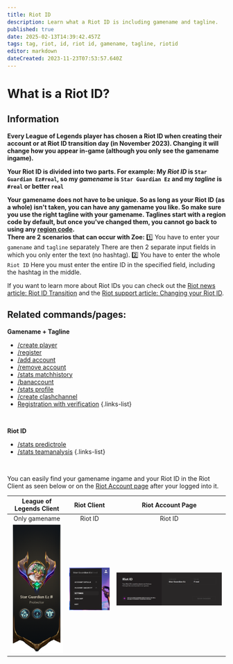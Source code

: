 ```yaml
---
title: Riot ID
description: Learn what a Riot ID is including gamename and tagline.
published: true
date: 2025-02-13T14:39:42.457Z
tags: tag, riot, id, riot id, gamename, tagline, riotid
editor: markdown
dateCreated: 2023-11-23T07:53:57.640Z
---
```


# What is a Riot ID?
## Information
**Every League of Legends player has chosen a Riot ID when creating their account or at Riot ID transition day (in November 2023). Changing it will change how you appear in-game (although you only see the gamename ingame).**

**Your Riot ID is divided into two parts. For example:
My _Riot ID_ is `Star Guardian Ez#real`,
so my _gamename_ is `Star Guardian Ez` 
and my _tagline_ is `#real` or better `real`**

**Your gamename does not have to be unique. So as long as your Riot ID (as a whole) isn't taken, you can have any gamename you like. So make sure you use the right tagline with your gamename.
Taglines start with a region code by default, but once you've changed them, you cannot go back to using any [region code](/en/terms/region).** <br>
**There are 2 scenarios that can occur with Zoe:**
:one: You have to enter your `gamename` and `tagline` separately
There are then 2 separate input fields in which you only enter the text (no hashtag).
:two: You have to enter the whole `Riot ID`
Here you must enter the entire ID in the specified field, including the hashtag in the middle.

If you want to learn more about Riot IDs you can check out the [Riot news article: Riot ID Transition](https://www.riotgames.com/en/news/reworking-the-riot-id-transition-plan) and the [Riot support article: Changing your Riot ID](https://support-leagueoflegends.riotgames.com/hc/en-us/articles/20631044642963).

## Related commands/pages:
**Gamename + Tagline**
-   [/create player](/en/commands/player/create)
-   [/register](/en/commands/player/register)
-   [/add account](/en/commands/player/addaccount)
-   [/remove account](/en/commands/player/removeaccount)
-   [/stats matchhistory](/en/commands/stats/matchhistory)
-   [/banaccount](/en/commands/player/banaccount)
-   [/stats profile](/en/commands/stats/profile)
-   [/create clashchannel](/en/commands/clashchannel/create)
-   [Registration with verification](/en/Guides/RegisterWithVerification)
{.links-list}

<br>

**Riot ID** <br>
-   [/stats predictrole](/en/commands/stats/predictrole)
-   [/stats teamanalysis](/en/commands/stats/teamanalysis)
{.links-list}

<br>

You can easily find your gamename ingame and your Riot ID in the Riot Client as seen below or on the [Riot Account page](https://account.riotgames.com/) after your logged into it.
  
League of Legends Client | Riot Client | Riot Account Page
:--------: | :--------: | :--------:
Only gamename   | Riot ID   | Riot ID
![](/img/general/riotid_gamename.png)| ![](/img/general/riotid_client.png) | ![](/img/general/riotid_account.png)